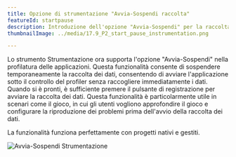 ```yaml
---
title: Opzione di strumentazione "Avvia-Sospendi raccolta"
featureId: startpause
description: Introduzione dell'opzione "Avvia-Sospendi" per la raccolta di dati su richiesta nello strumento Strumentazione.
thumbnailImage: ../media/17.9_P2_start_pause_instrumentation.png

---
```



Lo strumento Strumentazione ora supporta l'opzione "Avvia-Sospendi" nella profilatura delle applicazioni. Questa funzionalità consente di sospendere temporaneamente la raccolta dei dati, consentendo di avviare l'applicazione sotto il controllo del profiler senza raccogliere immediatamente i dati.
Quando si è pronti, è sufficiente premere il pulsante di registrazione per avviare la raccolta dei dati. Questa funzionalità è particolarmente utile in scenari come il gioco, in cui gli utenti vogliono approfondire il gioco e configurare la riproduzione dei problemi prima dell'avvio della raccolta dei dati. 

La funzionalità funziona perfettamente con progetti nativi e gestiti.

![Avvia-Sospendi Strumentazione](../media/17.9_P2_start_pause_instrumentation.png "Avvia-Sospendi Strumentazione")
